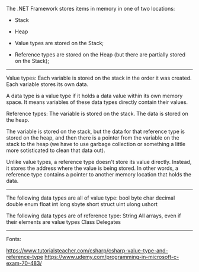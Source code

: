 ﻿The .NET Framework stores items in memory in one of two locations:
- Stack
- Heap

- Value types are stored on the Stack;
- Reference types are stored on the Heap (but there are partially stored on the Stack);

-------------------------------------------------------------------------------------------------------------

Value types:
Each variable is stored on the stack in the order it was created.
Each variable stores its own data.

A data type is a value type if it holds a data value within its own memory space. It means variables of these data types directly contain their values.


Reference types:
The variable is stored on the stack.
The data is stored on the heap.

The variable is stored on the stack, but the data for that reference type is stored on the heap, and then there is a pointer from the
variable on the stack to the heap (we have to use garbage collection or something a little more sotisticated to clean that data out).

Unlike value types, a reference type doesn't store its value directly. Instead, it stores the address where the value is being stored.
In other words, a reference type contains a pointer to another memory location that holds the data.

-------------------------------------------------------------------------------------------------------------

The following data types are all of value type:
bool
byte
char
decimal
double
enum
float
int
long
sbyte
short
struct
uint
ulong
ushort


The following data types are of reference type:
String
All arrays, even if their elements are value types
Class
Delegates


-------------------------------------------------------------------------------------------------------------
Fonts:

https://www.tutorialsteacher.com/csharp/csharp-value-type-and-reference-type
https://www.udemy.com/programming-in-microsoft-c-exam-70-483/